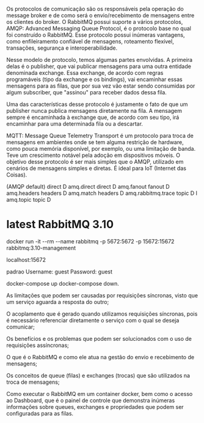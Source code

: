 Os protocolos de comunicação são os responsáveis pela operação do message broker e de como será o envio/recebimento de mensagens entre os clientes do broker. O RabbitMQ possui suporte a vários protocolos,
AMQP: Advanced Messaging Queue Protocol,
 é o protocolo base no qual foi construído o RabbitMQ. Esse protocolo possui inúmeras vantagens, como enfileiramento confiável de mensagens, roteamento flexível, transações, segurança e interoperabilidade.

 Nesse modelo de protocolo, temos algumas partes envolvidas. A primeira delas é o publisher, que vai publicar mensagens para uma outra entidade denominada exchange. Essa exchange, de acordo com regras programáveis (tipo da exchange e os bindings), vai encaminhar essas mensagens para as filas, que por sua vez vão estar sendo consumidas por algum subscriber, que "assinou" para receber dados dessa fila.

 Uma das características desse protocolo é justamente o fato de que um publisher nunca publica mensagens diretamente na fila. A mensagem sempre é encaminhada à exchange que, de acordo com seu tipo, irá encaminhar para uma determinada fila ou a descartar.


MQTT:
  Message Queue Telemetry Transport é um protocolo para troca de mensagens em ambientes onde se tem alguma restrição de hardware, como pouca memória disponível, por exemplo, ou uma limitação de banda. Teve um crescimento notável pela adoção em dispositivos móveis. O objetivo desse protocolo é ser mais simples que o AMQP, utilizado em cenários de mensagens simples e diretas. É ideal para IoT (Internet das Coisas).

  (AMQP default)	direct	D
  amq.direct	direct	D
  amq.fanout	fanout	D
  amq.headers	headers	D
  amq.match	  headers	D
  amq.rabbitmq.trace	topic	D I
  amq.topic	topic	D

  # latest RabbitMQ 3.10
docker run -it --rm --name rabbitmq -p 5672:5672 -p 15672:15672 rabbitmq:3.10-management

localhost:15672

padrao
Username: guest
Password: guest

docker-compose up
docker-compose down.


As limitações que podem ser causadas por requisições síncronas, visto que um serviço aguarda a resposta do outro;

O acoplamento que é gerado quando utilizamos requisições síncronas, pois é necessário referenciar diretamente o serviço com o qual se deseja comunicar;

Os benefícios e os problemas que podem ser solucionados com o uso de requisições assíncronas;

O que é o RabbitMQ e como ele atua na gestão do envio e recebimento de mensagens;

Os conceitos de queue (filas) e exchanges (trocas) que são utilizados na troca de mensagens;

Como executar o RabbitMQ em um container docker, bem como o acesso ao Dashboard, que é o painel de controle que demonstra inúmeras informações sobre queues, exchanges e propriedades que podem ser configuradas para as filas.